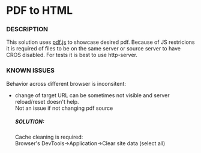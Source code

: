 PDF to HTML
=====
### DESCRIPTION
This solution uses [pdf.js](https://github.com/mozilla/pdf.js) to showcase desired pdf.
Because of JS restricions it is required of files to
be on the same server or source server to have CROS disabled.
For tests it is best to use http-server.  

### KNOWN ISSUES
Behavior across different browser is inconsitent:  
- change of target URL can be sometimes not visible and server reload/reset doesn't help.  
Not an issue if not changing pdf source  

  #####  SOLUTION:
  Cache cleaning is required:  
  Browser's DevTools->Application->Clear site data (select all)
